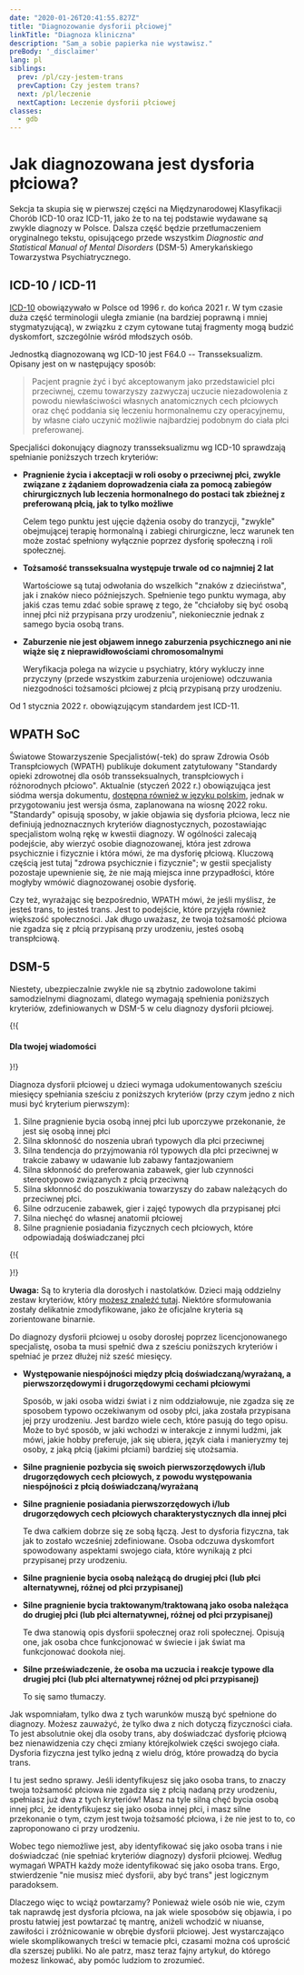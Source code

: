 ```yaml
---
date: "2020-01-26T20:41:55.827Z"
title: "Diagnozowanie dysforii płciowej"
linkTitle: "Diagnoza kliniczna"
description: "Sam_a sobie papierka nie wystawisz."
preBody: '_disclaimer'
lang: pl
siblings:
  prev: /pl/czy-jestem-trans
  prevCaption: Czy jestem trans?
  next: /pl/leczenie
  nextCaption: Leczenie dysforii płciowej
classes:
  - gdb
---
```


# Jak diagnozowana jest dysforia płciowa?

Sekcja ta skupia się w pierwszej części na Międzynarodowej Klasyfikacji Chorób ICD-10 oraz ICD-11, jako że to na tej podstawie wydawane są zwykle diagnozy w Polsce. Dalsza część będzie przetłumaczeniem oryginalnego tekstu, opisującego przede wszystkim *Diagnostic and Statistical Manual of Mental Disorders* (DSM-5) Amerykańskiego Towarzystwa Psychiatrycznego.

## ICD-10 / ICD-11

[ICD-10](https://stat.gov.pl/Klasyfikacje/doc/icd10/pdf/ICD10TomI.pdf) obowiązywało w Polsce od 1996 r. do końca 2021 r. W tym czasie duża część terminologii uległa zmianie (na bardziej poprawną i mniej stygmatyzującą), w związku z czym cytowane tutaj fragmenty mogą budzić dyskomfort, szczególnie wśród młodszych osób.

Jednostką diagnozowaną wg ICD-10 jest F64.0 -- Transseksualizm. Opisany jest on w następujący sposób:

> Pacjent pragnie żyć i być akceptowanym jako przedstawiciel płci przeciwnej, czemu towarzyszy zazwyczaj uczucie niezadowolenia z powodu niewłaściwości własnych anatomicznych cech płciowych oraz chęć poddania się leczeniu hormonalnemu czy operacyjnemu, by własne ciało uczynić możliwie najbardziej podobnym do ciała płci preferowanej.

Specjaliści dokonujący diagnozy transseksualizmu wg ICD-10 sprawdzają spełnianie poniższych trzech kryteriów:

- **Pragnienie życia i akceptacji w roli osoby o przeciwnej płci, zwykle związane z żądaniem doprowadzenia ciała za pomocą zabiegów chirurgicznych lub leczenia hormonalnego do postaci tak zbieżnej z preferowaną płcią, jak to tylko możliwe**

  Celem tego punktu jest ujęcie dążenia osoby do tranzycji, "zwykle" obejmującej terapię hormonalną i zabiegi chirurgiczne, lecz warunek ten może zostać spełniony wyłącznie poprzez dysforię społeczną i roli społecznej.

- **Tożsamość transseksualna występuje trwale od co najmniej 2 lat**

  Wartościowe są tutaj odwołania do wszelkich "znaków z dzieciństwa", jak i znaków nieco późniejszych. Spełnienie tego punktu wymaga, aby jakiś czas temu zdać sobie sprawę z tego, że "chciałoby się być osobą innej płci niż przypisana przy urodzeniu", niekoniecznie jednak z samego bycia osobą trans.

- **Zaburzenie nie jest objawem innego zaburzenia psychicznego ani nie wiąże się z nieprawidłowościami chromosomalnymi**

  Weryfikacja polega na wizycie u psychiatry, który wykluczy inne przyczyny (przede wszystkim zaburzenia urojeniowe) odczuwania niezgodności tożsamości płciowej z płcią przypisaną przy urodzeniu.

Od 1 stycznia 2022 r. obowiązującym standardem jest ICD-11.

## WPATH SoC

Światowe Stowarzyszenie Specjalistów(-tek) do spraw Zdrowia Osób Transpłciowych (WPATH) publikuje dokument zatytułowany "Standardy opieki zdrowotnej dla osób transseksualnych, transpłciowych i różnorodnych płciowo". Aktualnie (styczeń 2022 r.) obowiązująca jest siódma wersja dokumentu, [dostępna również w języku polskim](https://www.wpath.org/media/cms/Documents/SOC%20v7/SOC%20V7_Polish.pdf?_t=1573660119), jednak w przygotowaniu jest wersja ósma, zaplanowana na wiosnę 2022 roku. "Standardy" opisują sposoby, w jakie objawia się dysforia płciowa, lecz nie definiują jednoznacznych kryteriów diagnostycznych, pozostawiając specjalistom wolną rękę w kwestii diagnozy. W ogólności zalecają podejście, aby wierzyć osobie diagnozowanej, która jest zdrowa psychicznie i fizycznie i która mówi, że ma dysforię płciową. Kluczową częścią jest tutaj "zdrowa psychicznie i fizycznie"; w gestii specjalisty pozostaje upewnienie się, że nie mają miejsca inne przypadłości, które mogłyby wmówić diagnozowanej osobie dysforię.

Czy też, wyrażając się bezpośrednio, WPATH mówi, że jeśli myślisz, że jesteś trans, to jesteś trans. Jest to podejście, które przyjęła również większość społeczności. Jak długo uważasz, że twoja tożsamość płciowa nie zgadza się z płcią przypisaną przy urodzeniu, jesteś osobą transpłciową.

## DSM-5

Niestety, ubezpieczalnie zwykle nie są zbytnio zadowolone takimi samodzielnymi diagnozami, dlatego wymagają spełnienia poniższych kryteriów, zdefiniowanych w DSM-5 w celu diagnozy dysforii płciowej.

{!{ <div class="gutter d-md-block d-sm-none"><div class="card"><div class="card-body"><h4 class="card-title">Dla twojej wiadomości</h4> }!}

Diagnoza dysforii płciowej u dzieci wymaga udokumentowanych sześciu miesięcy spełniania sześciu z poniższych kryteriów (przy czym jedno z nich musi być kryterium pierwszym):

1. Silne pragnienie bycia osobą innej płci lub uporczywe przekonanie, że jest się osobą innej płci
2. Silna skłonność do noszenia ubrań typowych dla płci przeciwnej
3. Silna tendencja do przyjmowania ról typowych dla płci przeciwnej w trakcie zabawy w udawanie lub zabawy fantazjowaniem
4. Silna skłonność do preferowania zabawek, gier lub czynności stereotypowo związanych z płcią przeciwną
5. Silna skłonność do poszukiwania towarzyszy do zabaw należących do przeciwnej płci.
6. Silne odrzucenie zabawek, gier i zajęć typowych dla przypisanej płci
7. Silna niechęć do własnej anatomii płciowej
8. Silne pragnienie posiadania fizycznych cech płciowych, które odpowiadają doświadczanej płci

{!{ </div></div></div> }!}

**Uwaga:** Są to kryteria dla dorosłych i nastolatków. Dzieci mają oddzielny zestaw kryteriów, który [możesz znaleźć tutaj](https://www.psychiatry.org/patients-families/gender-dysphoria/what-is-gender-dysphoria). Niektóre sformułowania zostały delikatnie zmodyfikowane, jako że oficjalne kryteria są zorientowane binarnie.

Do diagnozy dysforii płciowej u osoby dorosłej poprzez licencjonowanego specjalistę, osoba ta musi spełnić dwa z sześciu poniższych kryteriów i spełniać je przez dłużej niż sześć miesięcy.

- **Występowanie niespójności między płcią doświadczaną/wyrażaną, a pierwszorzędowymi i drugorzędowymi cechami płciowymi**

  Sposób, w jaki osoba widzi świat i z nim oddziałowuje, nie zgadza się ze sposobem typowo oczekiwanym od osoby płci, jaka została przypisana jej przy urodzeniu. Jest bardzo wiele cech, które pasują do tego opisu. Może to być sposób, w jaki wchodzi w interakcje z innymi ludźmi, jak mówi, jakie hobby preferuje, jak się ubiera, język ciała i manieryzmy tej osoby, z jaką płcią (jakimi płciami) bardziej się utożsamia.

- **Silne pragnienie pozbycia się swoich pierwszorzędowych i/lub drugorzędowych cech płciowych, z powodu występowania niespójności z płcią doświadczaną/wyrażaną**
- **Silne pragnienie posiadania pierwszorzędowych i/lub drugorzędowych cech płciowych charakterystycznych dla innej płci**
  
  Te dwa całkiem dobrze się ze sobą łączą. Jest to dysforia fizyczna, tak jak to zostało wcześniej zdefiniowane. Osoba odczuwa dyskomfort spowodowany aspektami swojego ciała, które wynikają z płci przypisanej przy urodzeniu.

- **Silne pragnienie bycia osobą należącą do drugiej płci (lub płci alternatywnej, różnej od płci przypisanej)**
- **Silne pragnienie bycia traktowanym/traktowaną jako osoba należąca do drugiej płci (lub płci alternatywnej, różnej od płci przypisanej)**
  
  Te dwa stanowią opis dysforii społecznej oraz roli społecznej. Opisują one, jak osoba chce funkcjonować w świecie i jak świat ma funkcjonować dookoła niej.

- **Silne przeświadczenie, że osoba ma uczucia i reakcje typowe dla drugiej płci (lub płci alternatywnej różnej od płci przypisanej)**
  
  To się samo tłumaczy.

Jak wspomniałam, tylko dwa z tych warunków muszą być spełnione do diagnozy. Możesz zauważyć, że tylko dwa z nich dotyczą fizyczności ciała. To jest absolutnie okej dla osoby trans, aby doświadczać dysforię płciową bez nienawidzenia czy chęci zmiany którejkolwiek części swojego ciała. Dysforia fizyczna jest tylko jedną z wielu dróg, które prowadzą do bycia trans.

I tu jest sedno sprawy. Jeśli identyfikujesz się jako osoba trans, to znaczy twoja tożsamość płciowa nie zgadza się z płcią nadaną przy urodzeniu, spełniasz już dwa z tych kryteriów! Masz na tyle silną chęć bycia osobą innej płci, że identyfikujesz się jako osoba innej płci, i masz silne przekonanie o tym, czym jest twoja tożsamość płciowa, i że nie jest to to, co zaproponowano ci przy urodzeniu.

Wobec tego niemożliwe jest, aby identyfikować się jako osoba trans i nie doświadczać (nie spełniać kryteriów diagnozy) dysforii płciowej. Według wymagań WPATH każdy może identyfikować się jako osoba trans. Ergo, stwierdzenie "nie musisz mieć dysforii, aby być trans" jest logicznym paradoksem.

Dlaczego więc to wciąż powtarzamy? Ponieważ wiele osób nie wie, czym tak naprawdę jest dysforia płciowa, na jak wiele sposobów się objawia, i po prostu łatwiej jest powtarzać tę mantrę, aniżeli wchodzić w niuanse, zawiłości i zróżnicowanie w obrębie dysforii płciowej. Jest wystarczająco wiele skomplikowanych treści w temacie płci, czasami można coś uprościć dla szerszej publiki. No ale patrz, masz teraz fajny artykuł, do którego możesz linkować, aby pomóc ludziom to zrozumieć.
